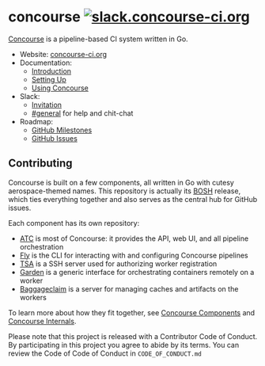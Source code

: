# concourse [![slack.concourse-ci.org](http://slack.concourse-ci.org/badge.svg)](http://slack.concourse-ci.org)

[Concourse](https://concourse-ci.org) is a pipeline-based CI system written in Go.

* Website: [concourse-ci.org](https://concourse-ci.org)
* Documentation:
  * [Introduction](https://concourse-ci.org/introduction.html)
  * [Setting Up](https://concourse-ci.org/setting-up.html)
  * [Using Concourse](https://concourse-ci.org/using-concourse.html)
* Slack:
  * [Invitation](http://slack.concourse-ci.org)
  * [#general](https://concourseci.slack.com) for help and chit-chat
* Roadmap:
  * [GitHub Milestones](https://github.com/concourse/concourse/milestones)
  * [GitHub Issues](https://github.com/concourse/concourse/issues)

## Contributing

Concourse is built on a few components, all written in Go with cutesy
aerospace-themed names. This repository is actually its [BOSH](https://bosh.io)
release, which ties everything together and also serves as the central hub for
GitHub issues.

Each component has its own repository:

* [ATC](https://github.com/concourse/atc) is most of Concourse: it provides
  the API, web UI, and all pipeline orchestration
* [Fly](https://github.com/concourse/fly) is the CLI for interacting with and
  configuring Concourse pipelines
* [TSA](https://github.com/concourse/tsa) is a SSH server used for authorizing
  worker registration
* [Garden](https://github.com/cloudfoundry-incubator/garden) is a generic
  interface for orchestrating containers remotely on a worker
* [Baggageclaim](https://github.com/concourse/baggageclaim) is a server for
  managing caches and artifacts on the workers

To learn more about how they fit together, see [Concourse
Components](https://concourse-ci.org/components.html) and [Concourse Internals](https://concourse-ci.org/internals.html).

Please note that this project is released with a Contributor Code of Conduct.
By participating in this project you agree to abide by its terms. You can review
the Code of Code of Conduct in `CODE_OF_CONDUCT.md` 
